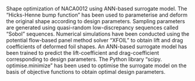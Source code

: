 Shape optimization of NACA0012 using ANN-based surrogate model. 
The “Hicks-Henne bump function” has been used to parameterise and deform the original shape according to design parameters. 
Sampling parameters are generated using quasi-random low-discrepancy sequences called “Sobol” sequences. 
Numerical simulations have been conducted using the potential flow-based panel method solver “XFOIL” to obtain lift and drag coefficients of deformed foil shapes. 
An ANN-based surrogate model has been trained to predict the lift-coefficient and drag-coefficient corresponding to design parameters. 
The Python library “scipy. optimise.minimize” has been used to optimise the surrogate model on the basis of objective functions to obtain optimal design parameters. 

